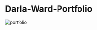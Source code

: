 # Darla-Ward-Portfolio
![portfolio](https://github.com/darlamward/Darla-Ward-Portfolio/assets/105027556/f853a506-e485-414f-98a8-71e6930ee0b0)

